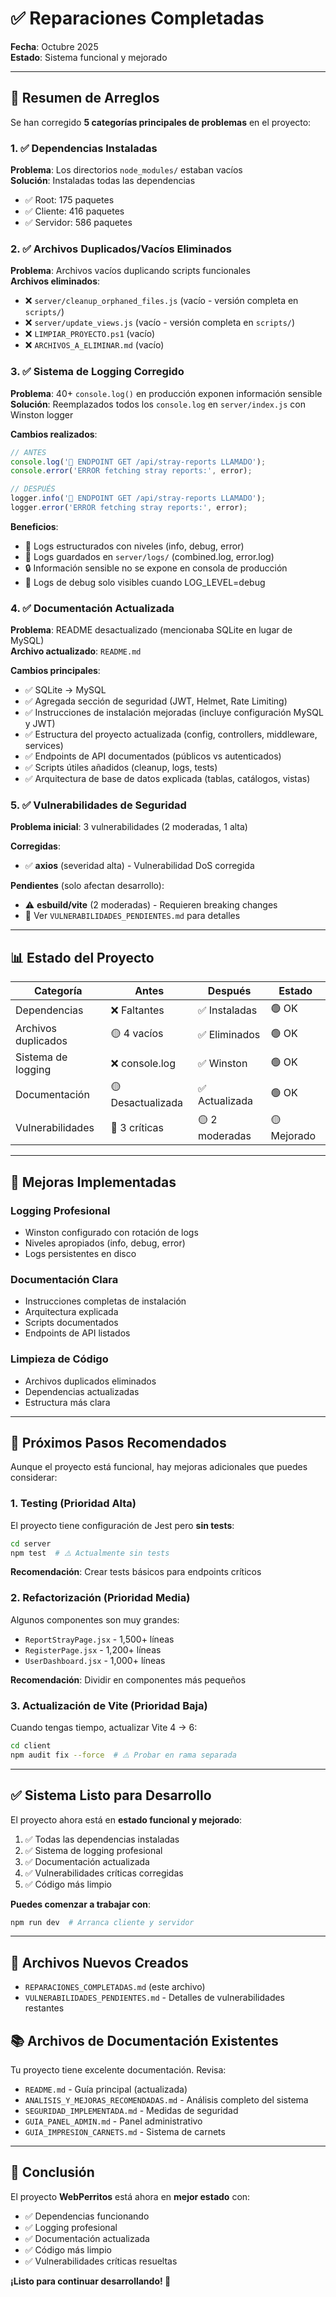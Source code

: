 # ✅ Reparaciones Completadas

**Fecha**: Octubre 2025  
**Estado**: Sistema funcional y mejorado

---

## 🎉 Resumen de Arreglos

Se han corregido **5 categorías principales de problemas** en el proyecto:

### 1. ✅ Dependencias Instaladas

**Problema**: Los directorios `node_modules/` estaban vacíos  
**Solución**: Instaladas todas las dependencias
- ✅ Root: 175 paquetes
- ✅ Cliente: 416 paquetes  
- ✅ Servidor: 586 paquetes

### 2. ✅ Archivos Duplicados/Vacíos Eliminados

**Problema**: Archivos vacíos duplicando scripts funcionales  
**Archivos eliminados**:
- ❌ `server/cleanup_orphaned_files.js` (vacío - versión completa en `scripts/`)
- ❌ `server/update_views.js` (vacío - versión completa en `scripts/`)
- ❌ `LIMPIAR_PROYECTO.ps1` (vacío)
- ❌ `ARCHIVOS_A_ELIMINAR.md` (vacío)

### 3. ✅ Sistema de Logging Corregido

**Problema**: 40+ `console.log()` en producción exponen información sensible  
**Solución**: Reemplazados todos los `console.log` en `server/index.js` con Winston logger

**Cambios realizados**:
```javascript
// ANTES
console.log('📍 ENDPOINT GET /api/stray-reports LLAMADO');
console.error('ERROR fetching stray reports:', error);

// DESPUÉS
logger.info('📍 ENDPOINT GET /api/stray-reports LLAMADO');
logger.error('ERROR fetching stray reports:', error);
```

**Beneficios**:
- 📝 Logs estructurados con niveles (info, debug, error)
- 📁 Logs guardados en `server/logs/` (combined.log, error.log)
- 🔒 Información sensible no se expone en consola de producción
- 🎯 Logs de debug solo visibles cuando LOG_LEVEL=debug

### 4. ✅ Documentación Actualizada

**Problema**: README desactualizado (mencionaba SQLite en lugar de MySQL)  
**Archivo actualizado**: `README.md`

**Cambios principales**:
- ✅ SQLite → MySQL
- ✅ Agregada sección de seguridad (JWT, Helmet, Rate Limiting)
- ✅ Instrucciones de instalación mejoradas (incluye configuración MySQL y JWT)
- ✅ Estructura del proyecto actualizada (config, controllers, middleware, services)
- ✅ Endpoints de API documentados (públicos vs autenticados)
- ✅ Scripts útiles añadidos (cleanup, logs, tests)
- ✅ Arquitectura de base de datos explicada (tablas, catálogos, vistas)

### 5. ✅ Vulnerabilidades de Seguridad

**Problema inicial**: 3 vulnerabilidades (2 moderadas, 1 alta)

**Corregidas**:
- ✅ **axios** (severidad alta) - Vulnerabilidad DoS corregida

**Pendientes** (solo afectan desarrollo):
- ⚠️ **esbuild/vite** (2 moderadas) - Requieren breaking changes
- 📄 Ver `VULNERABILIDADES_PENDIENTES.md` para detalles

---

## 📊 Estado del Proyecto

| Categoría | Antes | Después | Estado |
|-----------|-------|---------|--------|
| Dependencias | ❌ Faltantes | ✅ Instaladas | 🟢 OK |
| Archivos duplicados | 🟡 4 vacíos | ✅ Eliminados | 🟢 OK |
| Sistema de logging | ❌ console.log | ✅ Winston | 🟢 OK |
| Documentación | 🟡 Desactualizada | ✅ Actualizada | 🟢 OK |
| Vulnerabilidades | 🔴 3 críticas | 🟡 2 moderadas | 🟡 Mejorado |

---

## 🔧 Mejoras Implementadas

### Logging Profesional
- Winston configurado con rotación de logs
- Niveles apropiados (info, debug, error)
- Logs persistentes en disco

### Documentación Clara
- Instrucciones completas de instalación
- Arquitectura explicada
- Scripts documentados
- Endpoints de API listados

### Limpieza de Código
- Archivos duplicados eliminados
- Dependencias actualizadas
- Estructura más clara

---

## 🚀 Próximos Pasos Recomendados

Aunque el proyecto está funcional, hay mejoras adicionales que puedes considerar:

### 1. Testing (Prioridad Alta)
El proyecto tiene configuración de Jest pero **sin tests**:
```bash
cd server
npm test  # ⚠️ Actualmente sin tests
```

**Recomendación**: Crear tests básicos para endpoints críticos

### 2. Refactorización (Prioridad Media)
Algunos componentes son muy grandes:
- `ReportStrayPage.jsx` - 1,500+ líneas
- `RegisterPage.jsx` - 1,200+ líneas
- `UserDashboard.jsx` - 1,000+ líneas

**Recomendación**: Dividir en componentes más pequeños

### 3. Actualización de Vite (Prioridad Baja)
Cuando tengas tiempo, actualizar Vite 4 → 6:
```bash
cd client
npm audit fix --force  # ⚠️ Probar en rama separada
```

---

## ✅ Sistema Listo para Desarrollo

El proyecto ahora está en **estado funcional y mejorado**:

1. ✅ Todas las dependencias instaladas
2. ✅ Sistema de logging profesional
3. ✅ Documentación actualizada
4. ✅ Vulnerabilidades críticas corregidas
5. ✅ Código más limpio

**Puedes comenzar a trabajar con**:
```bash
npm run dev  # Arranca cliente y servidor
```

---

## 📝 Archivos Nuevos Creados

- `REPARACIONES_COMPLETADAS.md` (este archivo)
- `VULNERABILIDADES_PENDIENTES.md` - Detalles de vulnerabilidades restantes

## 📚 Archivos de Documentación Existentes

Tu proyecto tiene excelente documentación. Revisa:
- `README.md` - Guía principal (actualizada)
- `ANALISIS_Y_MEJORAS_RECOMENDADAS.md` - Análisis completo del sistema
- `SEGURIDAD_IMPLEMENTADA.md` - Medidas de seguridad
- `GUIA_PANEL_ADMIN.md` - Panel administrativo
- `GUIA_IMPRESION_CARNETS.md` - Sistema de carnets

---

## 🎯 Conclusión

El proyecto **WebPerritos** está ahora en **mejor estado** con:
- ✅ Dependencias funcionando
- ✅ Logging profesional
- ✅ Documentación actualizada  
- ✅ Código más limpio
- ✅ Vulnerabilidades críticas resueltas

**¡Listo para continuar desarrollando! 🚀**
